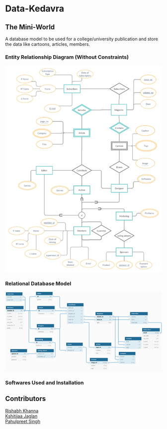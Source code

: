 # Data-Kedavra

## The Mini-World

A database model to be used for a college/university publication and 
store the data like cartoons, articles, members.

### Entity Relationship Diagram (Without Constraints)
<img src="./Readme Media/ER diagram.png">


### Relational Database Model
<img src="./Readme Media/Relational Diagram.png">


### Softwares Used and Installation


## Contributors 
[Rishabh Khanna](https://github.com/KyaBacchaHai) <br>
[Kshitijaa Jaglan](https://github.com/deutranium) <br>
[Pahulpreet Singh](https://github.com/codelixir)
